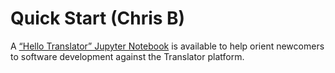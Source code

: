 # Quick Start (Chris B)

A [“Hello Translator” Jupyter Notebook](HelloTranslator.ipynb) is available to help orient newcomers to software development against the Translator platform. 
